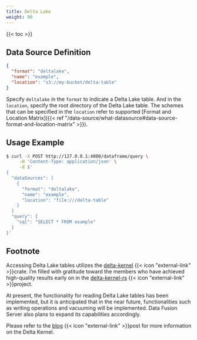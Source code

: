 ```yaml
---
title: Delta Lake
weight: 90
---
```


{{< toc >}}

## Data Source Definition

```json
{
  "format": "deltalake",
  "name": "example",
  "location": "s3://my-bucket/delta-table"
}
```

Specify `deltalake` in the `format` to indicate a Delta Lake table. And in the `location`,
specify the root directory of the Delta Lake table. The schemes that can be specified in
the `location` refer to supported
[Format and Location Matrix]({{< ref "/data-source/what-datasource#data-source-format-and-location-matrix" >}}).

## Usage Example

```sh
$ curl -X POST http://127.0.0.1:4000/dataframe/query \
     -H 'Content-Type: application/json' \
     -d $'
{
  "dataSources": [
    {
      "format": "deltalake",
      "name": "example",
      "location": "file:///delta-table"
    }
  ]
  "query": {
    "sql": "SELECT * FROM example"
  }
}'
```

## Footnote

Accessing Delta Lake tables utilizes the
[delta-kernel](https://crates.io/crates/delta_kernel) {{< icon "external-link" >}}crate.
I’m filled with gratitude toward the members who have achieved high-quality results early on in
the [delta-kernel-rs](https://github.com/delta-incubator/delta-kernel-rs) {{< icon "external-link" >}}project.

At present, the functionality for reading Delta Lake tables has been implemented, but it is anticipated that in the near
future, functionalities such as writing operations and vacuuming will be implemented. Data Fusion Server also plans to
expand its capabilities accordingly.

Please refer to the [blog](https://delta.io/blog/delta-kernel/) {{< icon "external-link" >}}post for more information on
the Delta Kernel.

